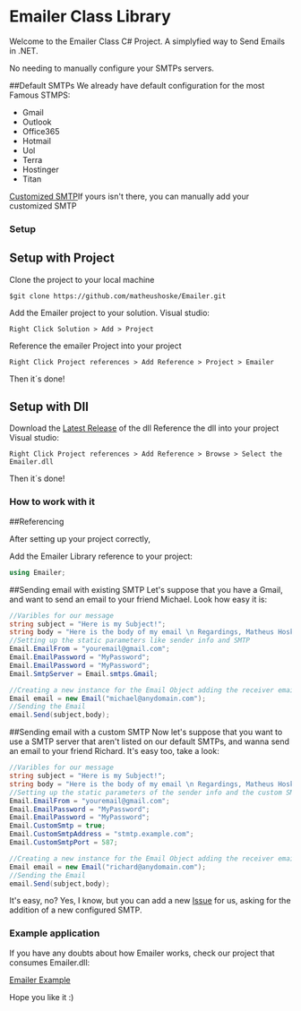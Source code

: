 # Emailer Class Library

Welcome to the Emailer Class C# Project. A simplyfied way to Send Emails in .NET.

No needing to manually configure your SMTPs servers.

##Default SMTPs
We already have default configuration for the most Famous STMPS:
* Gmail
* Outlook
* Office365
* Hotmail
* Uol
* Terra
* Hostinger
* Titan

[Customized SMTP](#sending-email-with-a-custom-smtp)If yours isn't there, you can manually add your customized SMTP

### Setup

## Setup with Project

Clone the project to your local machine
````
$git clone https://github.com/matheushoske/Emailer.git
````

Add the Emailer project to your solution.
Visual studio:
````
Right Click Solution > Add > Project
````

Reference the emailer Project into your project
````
Right Click Project references > Add Reference > Project > Emailer
````
Then it´s done!

## Setup with Dll
Download the [Latest Release](https://github.com/matheushoske/Emailer/releases/latest) of the dll
Reference the dll into your project
Visual studio:
````
Right Click Project references > Add Reference > Browse > Select the Emailer.dll
````

Then it´s done!

### How to work with it

##Referencing

After setting up your project correctly,

Add the Emailer Library reference to your project: 
```csharp
using Emailer;
```

##Sending email with existing SMTP
Let's suppose that you have a Gmail, and want to send an email to your friend Michael. 
Look how easy it is:

```csharp
//Varibles for our message
string subject = "Here is my Subject!";
string body = "Here is the body of my email \n Regardings, Matheus Hoske"
//Setting up the static parameters like sender info and SMTP
Email.EmailFrom = "youremail@gmail.com";
Email.EmailPassword = "MyPassword";
Email.EmailPassword = "MyPassword";
Email.SmtpServer = Email.smtps.Gmail;

//Creating a new instance for the Email Object adding the receiver email
Email email = new Email("michael@anydomain.com");
//Sending the Email
email.Send(subject,body);
```

##Sending email with a custom SMTP
Now let's suppose that you want to use a SMTP server that aren't listed on our default SMTPs, and wanna send an email to your friend Richard. 
It's easy too, take a look:
```csharp
//Varibles for our message
string subject = "Here is my Subject!";
string body = "Here is the body of my email \n Regardings, Matheus Hoske"
//Setting up the static parameters of the sender info and the custom SMTP Address and port
Email.EmailFrom = "youremail@gmail.com";
Email.EmailPassword = "MyPassword";
Email.EmailPassword = "MyPassword";
Email.CustomSmtp = true;
Email.CustomSmtpAddress = "stmtp.example.com";
Email.CustomSmtpPort = 587;

//Creating a new instance for the Email Object adding the receiver email
Email email = new Email("richard@anydomain.com");
//Sending the Email
email.Send(subject,body);
```

It's easy, no? Yes, I know, but you can add a new [Issue](https://github.com/matheushoske/Emailer/issues) for us, asking for the addition of a new configured SMTP.


### Example application

If you have any doubts about how Emailer works, check our project that consumes Emailer.dll:

[Emailer Example](https://github.com/matheushoske/EmailerExample)

Hope you like it :)